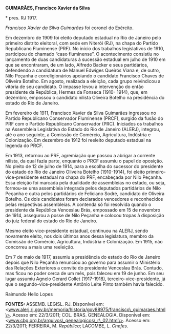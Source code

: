 **GUIMARÃES, Francisco Xavier da Silva**

\* pres. RJ 1917.

*Francisco Xavier da Silva Guimarães* foi coronel do Exército.

Em dezembro de 1909 foi eleito deputado estadual no Rio de Janeiro pelo
primeiro distrito eleitoral, com sede em Niterói (RJ), na chapa do
Partido Republicano Fluminense (PRF). No início dos trabalhos
legislativos de 1910, participou do chamado “caso fluminense”. O
acontecimento consistiu no lançamento de duas candidaturas à sucessão
estadual em julho de 1910 em que se encontraram, de um lado, Alfredo
Backer e seus partidários, defendendo a candidatura de Manuel Edwiges
Queirós Viana e, de outro, Nilo Peçanha e correligionários apoiando o
candidato Francisco Chaves de Oliveira Botelho. Em agosto, realizada a
eleição, cada grupo reivindicou a vitória de seu candidato. O impasse
levou à intervenção do então presidente da República, Hermes da Fonseca
(1910- 1914), que, em dezembro, empossou o candidato nilista Oliveira
Botelho na presidência do estado do Rio de Janeiro.

Em fevereiro de 1911, Francisco Xavier da Silva Guimarães ingressou no
Partido Republicano Conservador Fluminense (PRCF), surgido da fusão do
PRF com o Partido Republicano Conservador (PRC). Iniciados os trabalhos
na Assembleia Legislativa do Estado do Rio de Janeiro (ALERJ), integrou,
até o ano seguinte, a Comissão de Comércio, Agricultura, Indústria e
Colonização. Em dezembro de 1912 foi reeleito deputado estadual na
legenda do PRCF.

Em 1913, retornou ao PRF, agremiação que passou a abrigar a corrente
nilista, da qual fazia parte, enquanto o PRCF assumiu o papel de
oposição. No pleito de 12 de julho de 1914, para a escolha do sucessor
do presidente do estado do Rio de Janeiro Oliveira Botelho (1910-1914),
foi eleito primeiro-vice-presidente estadual na chapa do PRF, encabeçada
por Nilo Peçanha. Essa eleição foi marcada pela dualidade de assembleias
no estado, ou seja, formou-se uma assembleia integrada pelos deputados
partidários de Nilo Peçanha e outra pelos partidários de Feliciano
Sodré, candidato de Oliveira Botelho. Os dois candidatos foram
declarados vencedores e reconhecidos pelas respectivas assembleias. A
contenda só foi resolvida quando o presidente da República Venceslau
Brás, empossado em 15 de novembro de 1914, assegurou a posse de Nilo
Peçanha e colocou tropas à disposição do juiz federal do estado do Rio
de Janeiro.

Mesmo eleito vice-presidente estadual, continuou na ALERJ, sendo
novamente eleito, nos dois últimos anos dessa legislatura, membro da
Comissão de Comércio, Agricultura, Indústria e Colonização. Em 1915, não
concorreu a mais uma reeleição.

Em 7 de maio de 1917, assumiu a presidência do estado do Rio de Janeiro
depois que Nilo Peçanha renunciou ao governo para assumir o Ministério
das Relações Exteriores a convite do presidente Venceslau Brás. Contudo,
mas ficou no poder cerca de um mês, pois faleceu em 19 de junho. Em seu
lugar assumiu Agnelo Gerard Collet (1917-1918),
terceiro-vice-presidente, já que o segundo-vice-presidente Antônio Leite
Pinto também havia falecido.

Raimundo Helio Lopes

**FONTES:** ASSEMB. LEGISL. RJ. Disponível em:
\<www.alerj.rj.gov.br/memoria/historia/gov88975/francisco\_guimaraes.html\>.
Acesso em: 22/3/2011; COL. BRAS. GENEALOGIA. Disponível em:
\<www.cbg.org.br/arquivos\_genealogicos\_r\_02.html\>. Acesso em:
22/3/2011; FERREIRA, M. *República*; LACOMBE, L. *Chefes*.
